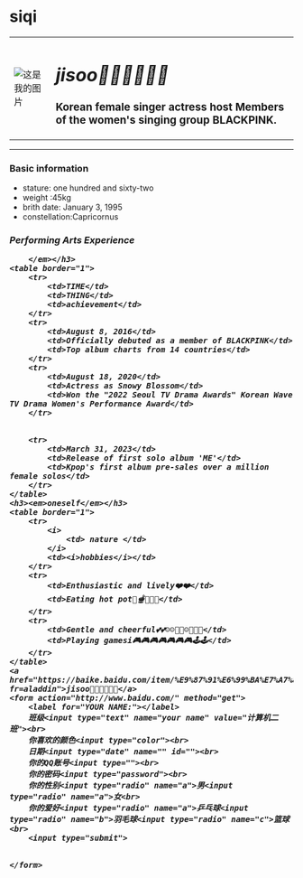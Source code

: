 # siqi<!DOCTYPE html>
<html lang="en">

<head>
    <meta charset="UTF-8">
    <meta http-equiv="X-UA-Compatible" content="IE=edge">
    <meta name="viewport" content="width=device-width, initial-scale=1.0">
    <title>22级计算机二班</title>
</head>

<body>
    <table>
        <td>
            <img src="https://c-ssl.dtstatic.com/uploads/item/202004/07/20200407174153_NVdRG.thumb.400_0.jpeg" alt="这是我的图片">
        </td>
        <td>
            <i>
                <h1><em>jisoo🌈🌈🌞🌞🌟🌟</em></h1>
            </i>
            <p><strong>
                    <h3>Korean female singer actress host Members of the women's singing group BLACKPINK.</h3>
                </strong> </p>
        </td>
    </table>
    <hr>
    <h3>Basic information</h3>
    <ul>
        <li>stature: one hundred and sixty-two</li>
        <li>weight :45kg </li>
        <li>brith date: January 3, 1995</li>
        <li>constellation:Capricornus </li>
    </ul>
    <h3><em>Performing Arts Experience

        </em></h3>
    <table border="1">
        <tr>
            <td>TIME</td>
            <td>THING</td>
            <td>achievement</td>
        </tr>
        <tr>
            <td>August 8, 2016</td>
            <td>Officially debuted as a member of BLACKPINK</td>
            <td>Top album charts from 14 countries</td>
        </tr>
        <tr>
            <td>August 18, 2020</td>
            <td>Actress as Snowy Blossom</td>
            <td>Won the "2022 Seoul TV Drama Awards" Korean Wave TV Drama Women's Performance Award</td>
        </tr>


        <tr>
            <td>March 31, 2023</td>
            <td>Release of first solo album 'ME'</td>
            <td>Kpop's first album pre-sales over a million female solos</td>
        </tr>
    </table>
    <h3><em>oneself</em></h3>
    <table border="1">
        <tr>
            <i>
                <td> nature </td>
            </i>
            <td><i>hobbies</i></td>
        </tr>
        <tr>
            <td>Enthusiastic and lively❤️❤️</td>
            <td>Eating hot pot🌮🫕🍲🥘🥘</td>
        </tr>
        <tr>
            <td>Gentle and cheerful💕💕☺️☺️🥳🥳☺️🌈🌈🌈</td>
            <td>Playing gamesi🎮🎮🎮🎮🎮🎮🎮🕹️🕹️</td>
        </tr>
    </table>
    <a href="https://baike.baidu.com/item/%E9%87%91%E6%99%BA%E7%A7%80/17738865?fr=aladdin">jisoo🌈🌈🌞🌞🌟🌟</a>
    <form action="http://www.baidu.com/" method="get">
        <label for="YOUR NAME:"></label>
        班级<input type="text" name="your name" value="计算机二班"><br>
        你喜欢的颜色<input type="color"><br>
        日期<input type="date" name="" id=""><br>
        你的QQ账号<input type=""><br>
        你的密码<input type="password"><br>
        你的性别<input type="radio" name="a">男<input type="radio" name="a">女<br>
        你的爱好<input type="radio" name="a">乒乓球<input type="radio" name="b">羽毛球<input type="radio" name="c">篮球<br>
        <input type="submit">


    </form>
</body>

</html>
